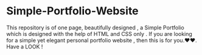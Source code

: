 # Simple-Portfolio-Website
This repository is of one page,  beautifully designed , a  Simple Portfolio which is designed with the help of HTML and CSS only . If you are looking for a simple yet elegant  personal portfolio website , then this is for you.❤❤. Have a LOOK !
